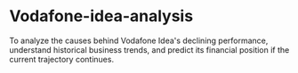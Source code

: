 # Vodafone-idea-analysis
To analyze the causes behind Vodafone Idea's declining performance, understand historical business trends, and predict its financial position if the current trajectory continues.
